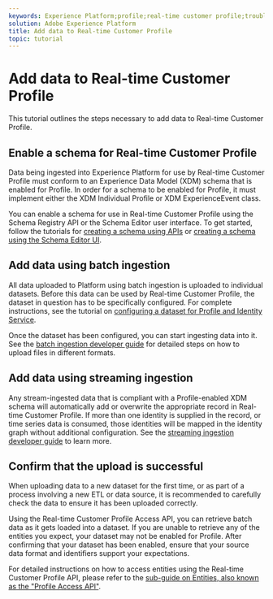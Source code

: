 ```yaml
---
keywords: Experience Platform;profile;real-time customer profile;troubleshooting;API
solution: Adobe Experience Platform
title: Add data to Real-time Customer Profile
topic: tutorial
---
```


# Add data to Real-time Customer Profile

This tutorial outlines the steps necessary to add data to Real-time Customer Profile.

## Enable a schema for Real-time Customer Profile

Data being ingested into Experience Platform for use by Real-time Customer Profile must conform to an Experience Data Model (XDM) schema that is enabled for Profile. In order for a schema to be enabled for Profile, it must implement either the XDM Individual Profile or XDM ExperienceEvent class.

You can enable a schema for use in Real-time Customer Profile using the Schema Registry API or the Schema Editor user interface. To get started, follow the tutorials for [creating a schema using APIs](../../xdm/tutorials/create-schema-api.md) or [creating a schema using the Schema Editor UI](../../xdm/tutorials/create-schema-ui.md).

## Add data using batch ingestion

All data uploaded to Platform using batch ingestion is uploaded to individual datasets. Before this data can be used by Real-time Customer Profile, the dataset in question has to be specifically configured. For complete instructions, see the tutorial on [configuring a dataset for Profile and Identity Service](dataset-configuration.md).

Once the dataset has been configured, you can start ingesting data into it. See the [batch ingestion developer guide](../../ingestion/batch-ingestion/api.md) for detailed steps on how to upload files in different formats.

## Add data using streaming ingestion

Any stream-ingested data that is compliant with a Profile-enabled XDM schema will automatically add or overwrite the appropriate record in Real-time Customer Profile. If more than one identity is supplied in the record, or time series data is consumed, those identities will be mapped in the identity graph without additional configuration. See the [streaming ingestion developer guide](../../ingestion/streaming-ingestion/api.md) to learn more.

## Confirm that the upload is successful

When uploading data to a new dataset for the first time, or as part of a process involving a new ETL or data source, it is recommended to carefully check the data to ensure it has been uploaded correctly. 

Using the Real-time Customer Profile Access API, you can retrieve batch data as it gets loaded into a dataset. If you are unable to retrieve any of the entities you expect, your dataset may not be enabled for Profile. After confirming that your dataset has been enabled, ensure that your source data format and identifiers support your expectations.

For detailed instructions on how to access entities using the Real-time Customer Profile API, please refer to the [sub-guide on Entities, also known as the "Profile Access API"](../api/entities.md).